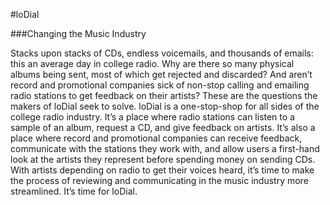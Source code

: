 #loDial

###Changing the Music Industry

Stacks upon stacks of CDs, endless voicemails, and thousands of emails: this an average day in college radio. Why are there so many physical albums being sent, most of which get rejected and discarded? And aren’t record and promotional companies sick of non-stop calling and emailing radio stations to get feedback on their artists? These are the questions the makers of loDial seek to solve. loDial is a one-stop-shop for all sides of the college radio industry. It’s a place where radio stations can listen to a sample of an album, request a CD, and give feedback on artists. It’s also a place where record and promotional companies can receive feedback, communicate with the stations they work with, and allow users a first-hand look at the artists they represent before spending money on sending CDs. With artists depending on radio to get their voices heard, it’s time to make the process of reviewing and communicating in the music industry more streamlined. It’s time for loDial.
